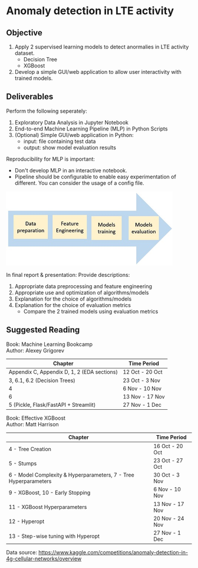 # Anomaly detection in LTE activity

## Objective
1. Apply 2 supervised learning models to detect anormalies in LTE activity dataset.
    * Decision Tree
    * XGBoost
2. Develop a simple GUI/web application to allow user interactivity with trained models. 

## Deliverables
Perform the following seperately:
1. Exploratory Data Analysis in Jupyter Notebook
2. End-to-end Machine Learning Pipeline (MLP) in Python Scripts
3. (Optional) Simple GUI/web application in Python:
    - input: file containing test data
    - output: show model evaluation results  

Reproducibility for MLP is important:
* Don't develop MLP in an interactive notebook.
* Pipeline should be configurable to enable easy experimentation of different. You can consider the usage of a config file.  

<p>
  <img src="MLP.JPG" alt="pipe_flow">
</p>

In final report & presentation: Provide descriptions:
1. Appropriate data preprocessing and feature engineering
2. Appropriate use and optimization of algorithms/models
3. Explanation for the choice of algorithms/models
4. Explanation for the choice of evaluation metrics
    - Compare the 2 trained models using evaluation metrics  

## Suggested Reading
Book: Machine Learning Bookcamp  
Author: Alexey Grigorev  

| Chapter | Time Period |
|----------|----------|
| Appendix C, Appendix D, 1, 2 (EDA sections) | 12 Oct - 20 Oct |
| 3, 6.1, 6.2 (Decision Trees) | 23 Oct - 3 Nov |
| 4 | 6 Nov - 10 Nov |
| 6 | 13 Nov - 17 Nov |
| 5 (Pickle, Flask/FastAPI + Streamlit) | 27 Nov - 1 Dec |  


Book: Effective XGBoost  
Author: Matt Harrison  

| Chapter | Time Period |
|----------|----------|
| 4 - Tree Creation | 16 Oct - 20 Oct |
| 5 - Stumps| 23 Oct - 27 Oct |
| 6 - Model Complexity & Hyperparameters, 7 - Tree Hyperparameters | 30 Oct - 3 Nov |
| 9 - XGBoost, 10 - Early Stopping | 6 Nov - 10 Nov |
| 11 - XGBoost Hyperparameters| 13 Nov - 17 Nov |
| 12 - Hyperopt | 20 Nov - 24 Nov |  
| 13 - Step-wise tuning with Hyperopt | 27 Nov - 1 Dec |  

Data source: https://www.kaggle.com/competitions/anomaly-detection-in-4g-cellular-networks/overview
